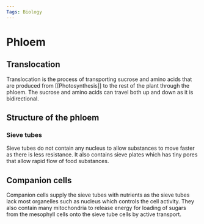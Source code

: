 ```yaml
---
Tags: Biology
---
```

# Phloem
## Translocation
Translocation is the process of transporting sucrose and amino acids that are produced from [[Photosynthesis]] to the rest of the plant through the phloem. The sucrose and amino acids can travel both up and down as it is bidirectional.
## Structure of the phloem
### Sieve tubes
Sieve tubes do not contain any nucleus to allow substances to move faster as there is less resistance. It also contains sieve plates which has tiny pores that allow rapid flow of food substances. 
## Companion cells
Companion cells supply the sieve tubes with nutrients as the sieve tubes lack most organelles such as nucleus which controls the cell activity.
They also contain many mitochondria to release energy for loading of sugars from the mesophyll cells onto the sieve tube cells by active transport.